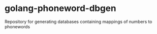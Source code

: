 # golang-phoneword-dbgen
Repository for generating databases containing mappings of numbers to phonewords

